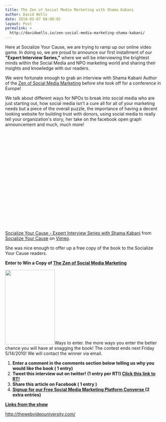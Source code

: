 ```yaml
---
title: The Zen of Social Media Marketing with Shama Kabani
author: David Wells
date: 2010-05-07 08:00:02
layout: Post
permalink: >
  http://davidwells.io/zen-social-media-marketing-shama-kabani/
---
```

Here at Socialize Your Cause, we are trying to ramp up our online video game. In doing so, we are proud to announce our first installment of our <strong>"Expert Interview Series,"</strong> where we will be interviewing the brightest minds within the Social Media and NPO marketing world and sharing their insights and knowledge with our readers.

We were fortunate enough to grab an interview with Shama Kabani Author of the <a href="http://zenofsocialmedia.com/">Zen of Social Media Marketing</a> before she took off for a conference in Europe!

We talk about different ways for NPOs to break into social media who are just starting out, how social media isn't a cure all for all of your marketing needs but a piece of the overall puzzle, the importance of having a decent looking website for building trust with donors, using social media to really tell your organization's story, her take on the facebook open graph announcement and much, much more!
<!--more-->
<object width="540" height="304" classid="clsid:d27cdb6e-ae6d-11cf-96b8-444553540000" codebase="http://download.macromedia.com/pub/shockwave/cabs/flash/swflash.cab#version=6,0,40,0"><param name="allowfullscreen" value="true" /><param name="allowscriptaccess" value="always" /><param name="src" value="http://vimeo.com/moogaloop.swf?clip_id=11387420&amp;server=vimeo.com&amp;show_title=1&amp;show_byline=1&amp;show_portrait=0&amp;color=00ADEF&amp;fullscreen=1" /><embed width="540" height="304" type="application/x-shockwave-flash" src="http://vimeo.com/moogaloop.swf?clip_id=11387420&amp;server=vimeo.com&amp;show_title=1&amp;show_byline=1&amp;show_portrait=0&amp;color=00ADEF&amp;fullscreen=1" allowfullscreen="true" allowscriptaccess="always" /></object>

<a href="http://vimeo.com/11387420">Socialize Your Cause - Expert Interview Series with Shama Kabani</a> from <a href="http://vimeo.com/socializedcause">Socialize Your Cause</a> on <a href="http://vimeo.com">Vimeo</a>.

She was nice enough to offer up a free copy of the book to the Socialize Your Cause readers.

<strong>Enter to Win a Copy of </strong><strong><span style="text-decoration: underline;">The Zen of Social Media Marketing</span></strong>

<a href="https://s3-us-west-2.amazonaws.com/assets.davidwells.io/legacy/2010/05/the-zen-of-social-media-marketing1.jpg"><img class="alignright size-full wp-image-1831" title="the-zen-of-social-media-marketing" src="https://s3-us-west-2.amazonaws.com/assets.davidwells.io/legacy/2010/05/the-zen-of-social-media-marketing1.jpg" alt="" width="160" height="240" /></a>Ways to enter. the more ways you enter the better chance you will have at snagging the book! The contest ends next Friday 5/14/2010! We will contact the winner via email.
<ol>
	<li><strong>Enter a comment in the comments section below telling us why you would like the book ( 1 entry)</strong></li>
	<li><strong>Tweet this interview out on twitter! (1 entry per RT!) </strong><strong><a href="http://tinyurl.com/2a6h58x">Click this link to RT!</a></strong></li>
	<li><strong>Share this article on Facebook ( 1 entry )</strong></li>
	<li><strong><a href="http://converse.socializeyourcause.org/signup">Signup for our Free Social Media Marketing Platform Converse </a>(2 extra entries)</strong></li>
</ol>
<strong><span style="text-decoration: underline;">Links from the show</span></strong>

<a href="http://thewebvideouniversity.com/">http://thewebvideouniversity.com/</a>
